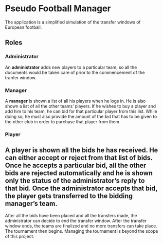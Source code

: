 # Pseudo Football Manager

The application is a simplified simulation of the transfer windows of European football.  

## Roles

### Administrator

An **administrator** adds new players to a particular team, so all the documents would be taken care of prior to the commencement of the tranfer window.  

### Manager

A **manager** is shown a list of all his players when he logs in. He is also shown a list of all the other teams’ players. If he wishes to buy a player and add him to his team, he can bid for that particular player from this list. While doing so, he must also provide the amount of the bid that has to be given to the other club in order to purchase that player from them.  

### Player

A **player** is shown all the bids he has received. He can either accept or reject from that list of bids. Once he accepts a particular bid, all the other bids are rejected automatically and he is shown only the status of the administrator’s reply to that bid. Once the administrator accepts that bid, the player gets transferred to the bidding manager’s team.  
---
After all the bids have been placed and all the transfers made, the administrator can decide to end the transfer window. After the transfer window ends, the teams are finalized and no more transfers can take place. The tournament then begins. Managing the tournament is beyond the scope of this project.
